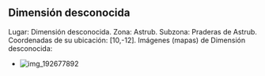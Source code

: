 ## Dimensión desconocida
Lugar: Dimensión desconocida.
Zona: Astrub.
Subzona: Praderas de Astrub.
Coordenadas de su ubicación: [10,-12].
Imágenes (mapas) de Dimensión desconocida:
- ![img_192677892](https://media.discordapp.net/attachments/1115311447145193482/1115344533530611854/192677892.jpg)